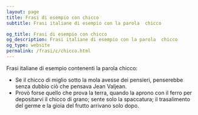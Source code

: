 ```yaml
---
layout: page
title: Frasi di esempio con chicco 
subtitle: Frasi italiane di esempio con la parola  chicco

og_title: Frasi di esempio con chicco 
og_description: Frasi italiane di esempio con la parola  chicco
og_type: website
permalink: /frasi/c/chicco.html
---
```


Frasi italiane di esempio contenenti la parola chicco:


- Se il chicco di miglio sotto la mola avesse dei pensieri, penserebbe senza dubbio ciò che pensava Jean Valjean.
- Provò forse quello che prova la terra, quando la aprono con il ferro per depositarvi il chicco di grano; sente solo la spaccatura; il trasalimento del germe e la gioia del frutto arrivano solo dopo.
